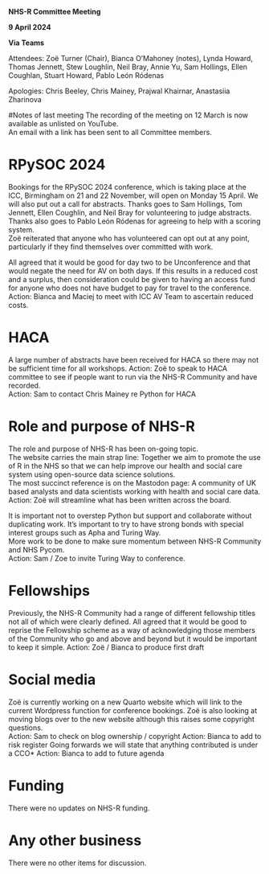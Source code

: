 **NHS-R Committee Meeting**

**9 April 2024**

**Via Teams**

 
Attendees:  Zoë Turner (Chair), Bianca O’Mahoney (notes), Lynda Howard, 
Thomas Jennett, Stew Loughlin, Neil Bray, Annie Yu, Sam Hollings, 
Ellen Coughlan, Stuart Howard, 
Pablo León Ródenas

Apologies:  Chris Beeley, Chris Mainey, Prajwal Khairnar, Anastasiia Zharinova

#Notes of last meeting
The recording of the meeting on 12 March is now available as unlisted on YouTube.  
An email with a link has been sent to all Committee members.  

# RPySOC 2024
Bookings for the RPySOC 2024 conference, which is taking place at the ICC, 
Birmingham on 21 and 22 November, will open on Monday 15 April.  We will also
put out a call for abstracts.  Thanks goes to Sam Hollings, Tom Jennett, 
Ellen Coughlin, and Neil Bray for volunteering to judge abstracts.  Thanks also 
goes to Pablo León Ródenas for agreeing to help with a scoring system.  
Zoë reiterated that anyone who has volunteered can opt out at any point, 
particularly if they find themselves over committed with work. 

All agreed that it would be good for day two to be Unconference and that would 
negate the need for AV on both days.  If this results in a reduced cost and a 
surplus, then consideration could be given to having an access fund for anyone 
who does not have budget to pay for travel to the conference. 
Action:  Bianca and Maciej to meet with ICC AV Team to ascertain reduced costs.  
  
# HACA
A large number of abstracts have been received for HACA so there may not be 
sufficient time for all workshops. 
Action: Zoë to speak to HACA committee to see if people want to run via the 
NHS-R Community and have recorded.  
Action:  Sam to contact Chris Mainey re Python for HACA
  
# Role and purpose of NHS-R 
The role and purpose of NHS-R has been on-going topic.  
The website carries the main strap line: Together we aim to promote the use of R 
in the NHS so that we can help improve our health and social care system using 
open-source data science solutions.  
The most succinct reference is on the Mastodon page:  A community of UK based 
analysts and data scientists working with health and social care data.
Action:  Zoë will streamline what has been written across the board. 

It is important not to overstep Python but support and collaborate without 
duplicating work. It’s important to try to have strong bonds with special 
interest groups such as Apha and Turing Way.  
More work to be done to make sure momentum between NHS-R Community and NHS Pycom.  
Action:  Sam / Zoe to invite Turing Way to conference.

# Fellowships 
Previously, the NHS-R Community had a range of different fellowship titles not 
all of which were clearly defined. All agreed that it would be good to reprise 
the Fellowship scheme as a way of acknowledging those members of the Community 
who go and above and beyond but it would be important to keep it simple. 
Action:  Zoë / Bianca to produce first draft 

# Social media 
Zoë is currently working on a new Quarto website which will link to the current 
Wordpress function for conference bookings.  Zoë is also looking at moving blogs 
over to the new website although this raises some copyright questions.  
Action:  Sam to check on blog ownership / copyright
Action:  Bianca to add to risk register
Going forwards we will state that anything contributed is under a CCO*
Action:  Bianca to add to future agenda

# Funding 
There were no updates on NHS-R funding.
 
# Any other business
There were no other items for discussion.  
